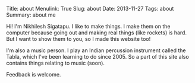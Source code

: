 Title: about
Menulink: True
Slug: about
Date: 2013-11-27
Tags: about
Summary: about me

Hi! I'm Nikhilesh Sigatapu. I like to make things. I make them on the computer
because going out and making real things (like rockets) is hard. But I want to
show them to you, so I made this website too!

I'm also a music person. I play an Indian percussion instrument called the
Tabla, which I've been learning to do since 2005. So a part of this site also
contains things relating to music (soon).

Feedback is welcome.

